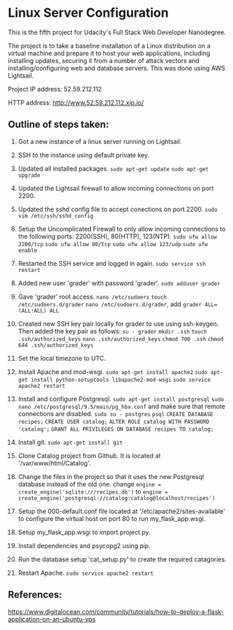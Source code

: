 # Linux Server Configuration
This is the fifth project for Udacity's Full Stack Web Developer Nanodegree. 

The project is to take a baseline installation of a Linux distribution on a virtual machine and prepare it to host your web applications, including installing updates, securing it from a number of attack vectors and installing/configuring web and database servers. This was done using AWS Lightsail.

Project IP address: 52.59.212.112

HTTP address: http://www.52.59.212.112.xip.io/


## Outline of steps taken: 
1. Got a new instance of a linux server running on Lightsail.

2. SSH to the instance using default private key.

3. Updated all installed packages.
	`sudo apt-get update`
	`sudo apt-get upgrade`

4. Updated the Lightsail firewall to allow incoming connections on port 2200.
	
5. Updated the sshd config file to accept conections on port 2200.
	`sudo vim /etc/ssh/sshd_config`

6. Setup the Uncomplicated Firewall to only allow incoming connections to the following ports: 2200(SSH), 80(HTTP), 123(NTP).
	`sudo ufw allow 2200/tcp`
	`sudo ufw allow 80/tcp`
	`sudo ufw allow 123/udp`
	`sudo ufw enable`

7. Restarted the SSH service and logged in again.
	`sudo service ssh restart`

8. Added new user 'grader' with password 'grader'.
	`sudo adduser grader`

9. Gave 'grader' root access.
	`nano /etc/sudoers`
	`touch /etc/sudoers.d/grader`
	`nano /etc/sudoers.d/grader`, add `grader ALL=(ALL:ALL) ALL`

10. Created new SSH key pair locally for grader to use using ssh-keygen. Then added the key pair as follows:
	`su - grader`
	`mkdir .ssh`
	`touch .ssh/authorized_keys`
	`nano .ssh/authorized_keys`
	`chmod 700 .ssh`
	`chmod 644 .ssh/authorized_keys`

11. Set the local timezone to UTC.

12. Install Apache and mod-wsgi.
	`sudo apt-get install apache2`
	`sudo apt-get install python-setuptools libapache2-mod-wsgi`
	`sudo service apache2 restart`

13. Install and configure Postgresql.
	`sudo apt-get install postgresql`
	`sudo nano /etc/postgresql/9.5/main/pg_hba.conf` and make sure that remote connections are disabled.
	`sudo su - postgres`
	`psql`
	`CREATE DATABASE recipes;`
	`CREATE USER catalog;`
	`ALTER ROLE catalog WITH PASSWORD 'catalog';`
	`GRANT ALL PRIVILEGES ON DATABASE recipes TO catalog;`

14. Install git.
	`sudo apt-get install git`

15. Clone Catalog project from Github. It is located at '/var/www/html/Catalog'.

16. Change the files in the project so that it uses the new Postgresql database instead of the old one. change `engine = create_engine('sqlite:///recipes.db')` to `engine = create_engine('postgresql://catalog:catalog@localhost/recipes')`

17. Setup the 000-default.conf file located at '/etc/apache2/sites-available' to configure the virtual host on port 80 to run my_flask_app.wsgi.

18. Setup my_flask_app.wsgi to import project.py.

19. Install dependencies and psycopg2 using pip.

20. Run the database setup 'cat_setup.py' to create the required catagories.

21. Restart Apache.
	`sudo service apache2 restart `

## References:
https://www.digitalocean.com/community/tutorials/how-to-deploy-a-flask-application-on-an-ubuntu-vps